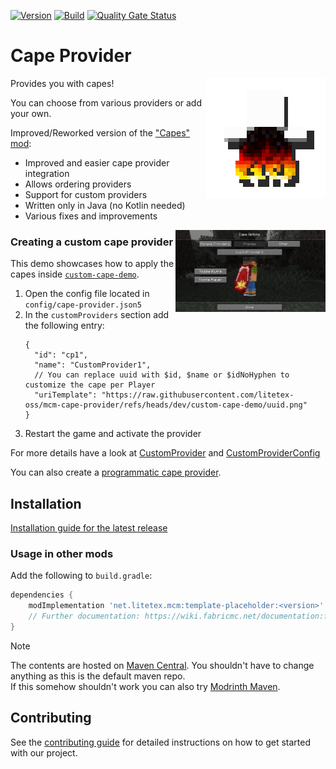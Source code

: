 <!-- modrinth_exclude.start -->

[![Version](https://img.shields.io/modrinth/v/cape-provider)](https://modrinth.com/mod/cape-provider)
[![Build](https://img.shields.io/github/actions/workflow/status/litetex-oss/mcm-cape-provider/check-build.yml?branch=dev)](https://github.com/litetex-oss/mcm-cape-provider/actions/workflows/check-build.yml?query=branch%3Adev)
[![Quality Gate Status](https://sonarcloud.io/api/project_badges/measure?project=litetex-oss_mcm-cape-provider&metric=alert_status)](https://sonarcloud.io/dashboard?id=litetex-oss_mcm-cape-provider)

# Cape Provider

<!-- modrinth_exclude.end -->

<img align="right" src="https://raw.githubusercontent.com/litetex-oss/mcm-cape-provider/refs/heads/dev/src/main/resources/assets/icon.png" width=192 />

Provides you with capes!

You can choose from various providers or add your own.

Improved/Reworked version of the ["Capes" mod](https://github.com/CaelTheColher/Capes):
* Improved and easier cape provider integration
* Allows ordering providers
* Support for custom providers
* Written only in Java (no Kotlin needed)
* Various fixes and improvements

<img align="right" src="https://raw.githubusercontent.com/litetex-oss/mcm-cape-provider/refs/heads/dev/assets/config-preview2.jpg" width=240 />

### Creating a custom cape provider

This demo showcases how to apply the capes inside [``custom-cape-demo``](https://github.com/litetex-oss/mcm-cape-provider/tree/dev/custom-cape-demo).

1. Open the config file located in ``config/cape-provider.json5``
2. In the ``customProviders`` section add the following entry:
    ```jsonc
    {
      "id": "cp1",
      "name": "CustomProvider1",
      // You can replace uuid with $id, $name or $idNoHyphen to customize the cape per Player
      "uriTemplate": "https://raw.githubusercontent.com/litetex-oss/mcm-cape-provider/refs/heads/dev/custom-cape-demo/uuid.png"
    }
    ```
3. Restart the game and activate the provider

For more details have a look at [CustomProvider](https://github.com/litetex-oss/mcm-cape-provider/tree/dev/src/main/java/net/litetex/capes/provider/CustomProvider.java) and [CustomProviderConfig](https://github.com/litetex-oss/mcm-cape-provider/tree/dev/src/main/java/net/litetex/capes/config/CustomProviderConfig.java)

You can also create a [programmatic cape provider](https://github.com/litetex-oss/mcm-cape-provider/tree/dev/PROGRAMMATIC_PROVIDER.md).

<!-- modrinth_exclude.start -->

## Installation
[Installation guide for the latest release](https://github.com/litetex-oss/mcm-cape-provider/releases/latest#Installation)

### Usage in other mods

Add the following to ``build.gradle``:
```groovy
dependencies {
    modImplementation 'net.litetex.mcm:template-placeholder:<version>'
    // Further documentation: https://wiki.fabricmc.net/documentation:fabric_loom
}
```

> [!NOTE]
> The contents are hosted on [Maven Central](https://repo.maven.apache.org/maven2/net/litetex/mcm/). You shouldn't have to change anything as this is the default maven repo.<br/>
> If this somehow shouldn't work you can also try [Modrinth Maven](https://support.modrinth.com/en/articles/8801191-modrinth-maven).

## Contributing
See the [contributing guide](./CONTRIBUTING.md) for detailed instructions on how to get started with our project.

<!-- modrinth_exclude.end -->
